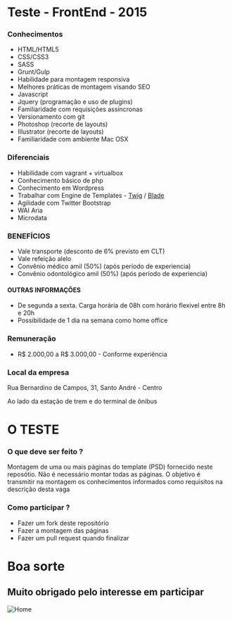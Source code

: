 # Teste - FrontEnd - 2015

### Conhecimentos
- HTML/HTML5
- CSS/CSS3
- SASS
- Grunt/Gulp
- Habilidade para montagem responsiva
- Melhores práticas de montagem visando SEO
- Javascript
- Jquery (programação e uso de plugins)
- Familiaridade com requisições assíncronas
- Versionamento com git
- Photoshop (recorte de layouts)
- Illustrator (recorte de layouts)
- Familiaridade com ambiente Mac OSX

### Diferenciais
- Habilidade com vagrant + virtualbox
- Conhecimento básico de php
- Conhecimento em Wordpress
- Trabalhar com Engine de Templates - [Twig](http://twig.sensiolabs.org/) / [Blade](http://laravel.com/docs/5.1/blade)
- Agilidade com Twitter Bootstrap
- WAI Aria
- Microdata

### BENEFÍCIOS
- Vale transporte (desconto de 6% previsto em CLT)
- Vale refeição alelo
- Convênio médico amil (50%) (após período de experiencia)
- Convênio odontológico amil (50%) (após período de experiencia)

#### OUTRAS INFORMAÇÕES
- De segunda a sexta. Carga horária de 08h com horário flexivel entre 8h e 20h
- Possibilidade de 1 dia na semana como home office

### Remuneração
- R$ 2.000,00 a R$ 3.000,00 - Conforme experiência

### Local da empresa
Rua Bernardino de Campos, 31, Santo André - Centro

Ao lado da estação de trem e do terminal de ônibus

# O TESTE

### O que deve ser feito ?
Montagem de uma ou mais páginas do template (PSD) fornecido neste reposótio.
Não é necessário montar todas as páginas. O objetivo é transmitir na montagem os conhecimentos informados como requisitos na descrição desta vaga

### Como participar ?
- Fazer um fork deste repositório
- Fazer a montagem das páginas
- Fazer um pull request quando finalizar

# Boa sorte
## Muito obrigado pelo interesse em participar

![Home](https://raw.githubusercontent.com/dindigital/teste-frontend-2015/master/layouts/business-website-home-psd-template.jpg)

